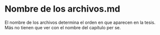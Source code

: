 # Nombre de los archivos.md

El nombre de los archivos determina el orden en que aparecen en la tesis. Más no tienen que ver con el nombre del capítulo per se. 

